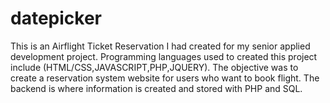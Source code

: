 # datepicker

This is an Airflight Ticket Reservation I had created for my senior applied development project. Programming languages
used to created this project include (HTML/CSS,JAVASCRIPT,PHP,JQUERY). The objective was to create a reservation system website for users 
who want to book flight. The backend is where information is created and stored with PHP and SQL.
